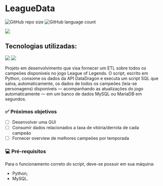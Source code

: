 # LeagueData

![GitHub repo size](https://img.shields.io/github/repo-size/LuisMedrado/LeagueData?style=for-the-badge)
![GitHub language count](https://img.shields.io/github/languages/count/LuisMedrado/LeagueData?style=for-the-badge)

<img src="https://styles.redditmedia.com/t5_2ulx7/styles/communityIcon_in6po09c977b1.png" />

## Tecnologias utilizadas:

<img src="https://img.shields.io/badge/Python-3776AB?style=for-the-badge&logo=python&logoColor=white" /> <img src="https://img.shields.io/badge/MySQL-00000F?style=for-the-badge&logo=mysql&logoColor=white" />

Projeto em desenvolvimento que visa fornecer um ETL sobre todos os campeões disponíveis no jogo League of Legends.
O script, escrito em Python, consome os dados da API DataDragon e executa um script SQL que salva, automaticamente, os dados de todos os campeões (leia-se personagens) disponíveis — acompanhando as atualizações do jogo automaticamente — em um banco de dados MySQL ou MariaDB em segundos. 

### ✅ Próximos objetivos

- [ ] Desenvolver uma GUI
- [ ] Consumir dados relacionados a taxa de vitória/derrota de cada campeão
- [ ] Fornecer overview de melhores campeões por temporada

### 💻 Pré-requisitos

Para o funcionamento correto do script, deve-se possuir em sua máquina:

- Python;
- MySQL.
